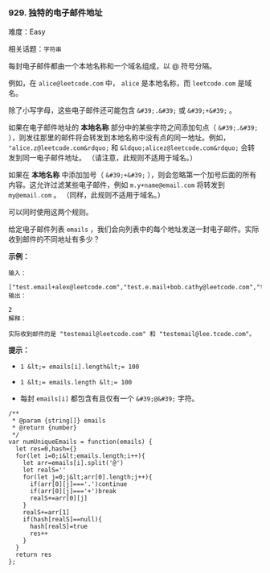 ### 929. 独特的电子邮件地址

难度：Easy

相关话题：`字符串`

每封电子邮件都由一个本地名称和一个域名组成，以 @ 符号分隔。



例如，在 `alice@leetcode.com` 中， `alice` 是本地名称，而 `leetcode.com` 是域名。



除了小写字母，这些电子邮件还可能包含  `&#39;.&#39;`  或  `&#39;+&#39;` 。



如果在电子邮件地址的 **本地名称** 部分中的某些字符之间添加句点（ `&#39;.&#39;` ），则发往那里的邮件将会转发到本地名称中没有点的同一地址。例如， `"alice.z@leetcode.com&rdquo;`  和  `&ldquo;alicez@leetcode.com&rdquo;` 会转发到同一电子邮件地址。 （请注意，此规则不适用于域名。）



如果在 **本地名称** 中添加加号（ `&#39;+&#39;` ），则会忽略第一个加号后面的所有内容。这允许过滤某些电子邮件，例如  `m.y+name@email.com`  将转发到  `my@email.com` 。 （同样，此规则不适用于域名。）



可以同时使用这两个规则。



给定电子邮件列表  `emails` ，我们会向列表中的每个地址发送一封电子邮件。实际收到邮件的不同地址有多少？







 **示例：** 





```
输入：

["test.email+alex@leetcode.com","test.e.mail+bob.cathy@leetcode.com","testemail+david@lee.tcode.com"]
输出：

2
解释：

实际收到邮件的是 "testemail@leetcode.com" 和 "testemail@lee.tcode.com"。

```





 **提示：** 





*  `1 &lt;= emails[i].length&lt;= 100` 

*  `1 &lt;= emails.length &lt;= 100` 

* 每封  `emails[i]`  都包含有且仅有一个  `&#39;@&#39;`  字符。






```
/**
 * @param {string[]} emails
 * @return {number}
 */
var numUniqueEmails = function(emails) {
  let res=0,hash={}
  for(let i=0;i&lt;emails.length;i++){
    let arr=emails[i].split('@')
    let realS=''
    for(let j=0;j&lt;arr[0].length;j++){
      if(arr[0][j]==='.')continue
      if(arr[0][j]==='+')break
      realS+=arr[0][j]
    }
    realS+=arr[1]
    if(hash[realS]==null){
      hash[realS]=true
      res++
    }
  }
  return res
};



```
